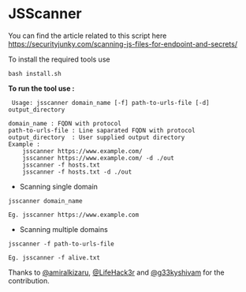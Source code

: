 # JSScanner

You can find the article related to this script here 
https://securityjunky.com/scanning-js-files-for-endpoint-and-secrets/

To install the required tools use
```
bash install.sh
```

**To run the tool use :**  

```shell 
 Usage: jsscanner domain_name [-f] path-to-urls-file [-d] output_directory

domain_name : FQDN with protocol
path-to-urls-file : Line saparated FQDN with protocol
output_directory  : User supplied output directory
Example :
	jsscanner https://www.example.com/
	jsscanner https://www.example.com/ -d ./out
	jsscanner -f hosts.txt
	jsscanner -f hosts.txt -d ./out
```  

* Scanning single domain 

```shell  
jsscanner domain_name

Eg. jsscanner https://www.example.com
```

* Scanning multiple domains 

```shell   
jsscanner -f path-to-urls-file

Eg. jsscanner -f alive.txt
```


Thanks to [@amiralkizaru](https://github.com/amiralkizaru), [@LifeHack3r](https://github.com/LifeHack3r) and [@g33kyshivam](https://github.com/g33kyshivam) for the contribution.
